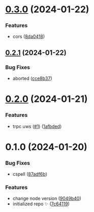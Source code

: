 # [0.3.0](https://github.com/yovanoc/trpc-uws/compare/0.2.1...0.3.0) (2024-01-22)

### Features

- cors ([8da0418](https://github.com/yovanoc/trpc-uws/commit/8da0418dc6bceb077a9ad03f7e2956e3fa924023))

## [0.2.1](https://github.com/yovanoc/trpc-uws/compare/0.2.0...0.2.1) (2024-01-22)

### Bug Fixes

- aborted ([cce8b37](https://github.com/yovanoc/trpc-uws/commit/cce8b37801f870dcba31ccec4648a6ece1ea1cfd))

# [0.2.0](https://github.com/yovanoc/trpc-uws/compare/0.1.0...0.2.0) (2024-01-21)

### Features

- trpc uws ([#1](https://github.com/yovanoc/trpc-uws/issues/1)) ([1afbded](https://github.com/yovanoc/trpc-uws/commit/1afbded7425fc308c652f00b1f0f8cb7f6eea254))

# 0.1.0 (2024-01-20)

### Bug Fixes

- cspell ([87adf6b](https://github.com/yovanoc/trpc-uws/commit/87adf6b0f1315651fe13c05d0b33163e912493e4))

### Features

- change node version ([9049b40](https://github.com/yovanoc/trpc-uws/commit/9049b400f8f3bf4852b05d53045b2e8f55364244))
- initialized repo ✨ ([7c64119](https://github.com/yovanoc/trpc-uws/commit/7c64119ec975c0019463b3883d62e35b561829f1))
